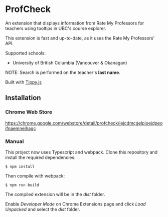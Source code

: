 # ProfCheck

An extension that displays information from Rate My Professors for teachers using tooltips in UBC's course explorer.

This extension is fast and up-to-date, as it uses the Rate My Professors' API.

Supported schools:

- University of British Columbia (Vancouver & Okanagan)

NOTE: Search is performed on the teacher's **last name**.

Built with [Tippy.js](https://atomiks.github.io/tippyjs/)

## Installation

### Chrome Web Store

https://chrome.google.com/webstore/detail/profcheck/iejcdmcgelpioejdpeoifnaemneihagc

### Manual

This project now uses Typescript and webpack. Clone this repository and install the required dependencies:

```shell
$ npm install
```

Then compile with webpack:

```shell
$ npm run build
```

The compiled extension will be in the _dist_ folder.

Enable _Developer Mode_ on Chrome Extensions page and click _Load Unpacked_ and select the _dist_ folder.
